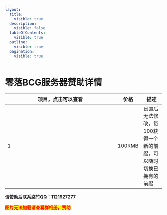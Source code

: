 ```yaml
---
layout:
  title:
    visible: true
  description:
    visible: false
  tableOfContents:
    visible: true
  outline:
    visible: true
  pagination:
    visible: true
---
```


# 零落BCG服务器赞助详情

<table><thead><tr><th width="338">项目，点击可以查看</th><th>价格</th><th>描述</th></tr></thead><tbody><tr><td>1</td><td>100RMB</td><td>设置后无法修改，每100获得一个新的前缀，可以随时切换已拥有的前缀</td></tr></tbody></table>

**请赞助后联系腐竹QQ：1121927277**

<mark style="color:red;">**图片无法加载请查看群相册，赞助**</mark>
